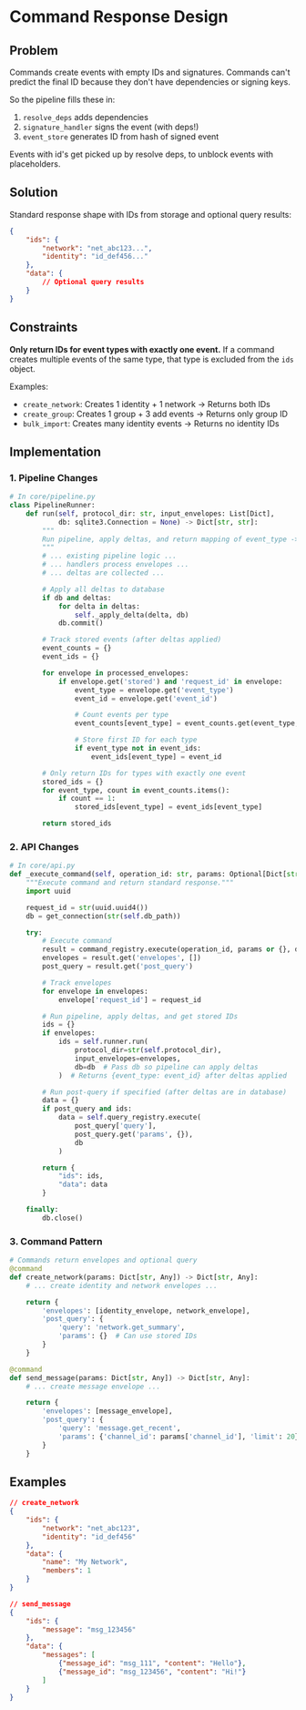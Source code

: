 # Command Response Design

## Problem

Commands create events with empty IDs and signatures. Commands can't predict the final ID because they don't have dependencies or signing keys.

So the pipeline fills these in:
1. `resolve_deps` adds dependencies
2. `signature_handler` signs the event (with deps!)
3. `event_store` generates ID from hash of signed event

Events with id's get picked up by resolve deps, to unblock events with placeholders.

## Solution

Standard response shape with IDs from storage and optional query results:

```json
{
    "ids": {
        "network": "net_abc123...",
        "identity": "id_def456..."
    },
    "data": {
        // Optional query results
    }
}
```

## Constraints

**Only return IDs for event types with exactly one event.** If a command creates multiple events of the same type, that type is excluded from the `ids` object.

Examples:
- `create_network`: Creates 1 identity + 1 network → Returns both IDs
- `create_group`: Creates 1 group + 3 add events → Returns only group ID
- `bulk_import`: Creates many identity events → Returns no identity IDs


## Implementation

### 1. Pipeline Changes

```python
# In core/pipeline.py
class PipelineRunner:
    def run(self, protocol_dir: str, input_envelopes: List[Dict],
            db: sqlite3.Connection = None) -> Dict[str, str]:
        """
        Run pipeline, apply deltas, and return mapping of event_type -> event_id.
        """
        # ... existing pipeline logic ...
        # ... handlers process envelopes ...
        # ... deltas are collected ...

        # Apply all deltas to database
        if db and deltas:
            for delta in deltas:
                self._apply_delta(delta, db)
            db.commit()

        # Track stored events (after deltas applied)
        event_counts = {}
        event_ids = {}

        for envelope in processed_envelopes:
            if envelope.get('stored') and 'request_id' in envelope:
                event_type = envelope.get('event_type')
                event_id = envelope.get('event_id')

                # Count events per type
                event_counts[event_type] = event_counts.get(event_type, 0) + 1

                # Store first ID for each type
                if event_type not in event_ids:
                    event_ids[event_type] = event_id

        # Only return IDs for types with exactly one event
        stored_ids = {}
        for event_type, count in event_counts.items():
            if count == 1:
                stored_ids[event_type] = event_ids[event_type]

        return stored_ids
```

### 2. API Changes

```python
# In core/api.py
def _execute_command(self, operation_id: str, params: Optional[Dict[str, Any]] = None) -> Dict[str, Any]:
    """Execute command and return standard response."""
    import uuid

    request_id = str(uuid.uuid4())
    db = get_connection(str(self.db_path))

    try:
        # Execute command
        result = command_registry.execute(operation_id, params or {}, db)
        envelopes = result.get('envelopes', [])
        post_query = result.get('post_query')

        # Track envelopes
        for envelope in envelopes:
            envelope['request_id'] = request_id

        # Run pipeline, apply deltas, and get stored IDs
        ids = {}
        if envelopes:
            ids = self.runner.run(
                protocol_dir=str(self.protocol_dir),
                input_envelopes=envelopes,
                db=db  # Pass db so pipeline can apply deltas
            )  # Returns {event_type: event_id} after deltas applied

        # Run post-query if specified (after deltas are in database)
        data = {}
        if post_query and ids:
            data = self.query_registry.execute(
                post_query['query'],
                post_query.get('params', {}),
                db
            )

        return {
            "ids": ids,
            "data": data
        }

    finally:
        db.close()
```

### 3. Command Pattern

```python
# Commands return envelopes and optional query
@command
def create_network(params: Dict[str, Any]) -> Dict[str, Any]:
    # ... create identity and network envelopes ...

    return {
        'envelopes': [identity_envelope, network_envelope],
        'post_query': {
            'query': 'network.get_summary',
            'params': {}  # Can use stored IDs
        }
    }

@command
def send_message(params: Dict[str, Any]) -> Dict[str, Any]:
    # ... create message envelope ...

    return {
        'envelopes': [message_envelope],
        'post_query': {
            'query': 'message.get_recent',
            'params': {'channel_id': params['channel_id'], 'limit': 20}
        }
    }
```


## Examples

```json
// create_network
{
    "ids": {
        "network": "net_abc123",
        "identity": "id_def456"
    },
    "data": {
        "name": "My Network",
        "members": 1
    }
}

// send_message
{
    "ids": {
        "message": "msg_123456"
    },
    "data": {
        "messages": [
            {"message_id": "msg_111", "content": "Hello"},
            {"message_id": "msg_123456", "content": "Hi!"}
        ]
    }
}
```
